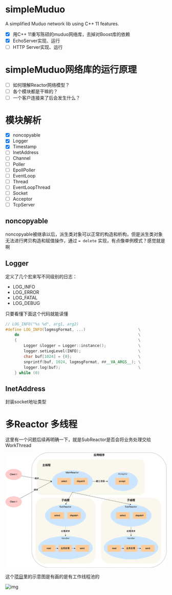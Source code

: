 # simpleMuduo

A simplified Muduo network lib using C++ 11 features.

* [X] 用C++ 11重写陈硕的muduo网络库，去掉对Boost库的依赖
* [X] EchoServer实现、运行
* [ ] HTTP Server实现、运行

# simpleMuduo网络库的运行原理

* [ ] 如何理解Reactor网络模型？
* [ ] 各个模块都是干嘛的？
* [ ] 一个客户连接来了后会发生什么？

# 模块解析

* [X] noncopyable
* [X] Logger
* [X] Timestamp
* [ ] InetAddress
* [ ] Channel
* [ ] Poller
* [ ] EpollPoller
* [ ] EventLoop
* [ ] Thread
* [ ] EventLoopThread
* [ ] Socket
* [ ] Acceptor
* [ ] TcpServer

## noncopyable

noncopyable被继承以后，派生类对象可以正常的构造和析构，但是派生类对象无法进行拷贝构造和赋值操作，通过 `= delete` 实现，有点像单例模式？感觉就是啊

## Logger

定义了几个宏来写不同级别的日志：

* LOG_INFO
* LOG_ERROR
* LOG_FATAL
* LOG_DEBUG

只要看懂下面这个代码就能读懂

```C++
// LOG_INFO("%s %d", arg1, arg2)
#define LOG_INFO(logmsgFormat, ...)                       \
    do                                                    \
    {                                                     \
        Logger &logger = Logger::instance();              \
        logger.setLogLevel(INFO);                         \
        char buf[1024] = {0};                             \
        snprintf(buf, 1024, logmsgFormat, ##__VA_ARGS__); \
        logger.log(buf);                                  \
    } while (0)
```

## InetAddress

封装socket地址类型

# 多Reactor 多线程

这里有一个问题后续再明确一下，就是SubReactor是否会将业务处理交给WorkThread

![img](image/README/1694440902198.png)

这个[项目](https://github.com/Shangyizhou/A-Tiny-Network-Library)里的示意图是有画的是有工作线程池的

![img](https://camo.githubusercontent.com/43f02acdbd589ba7df40fdd0a7890a47314fc8d08e831f5f22c6f0414d0acd4d/68747470733a2f2f63646e2e6e6c61726b2e636f6d2f79757175652f302f323032322f706e672f32363735323037382f313637303835333133343532382d63383864323766322d313061322d343664332d623330382d3438663736333261326630392e706e673f782d6f73732d70726f636573733d696d616765253246726573697a65253243775f3933372532436c696d69745f30)
